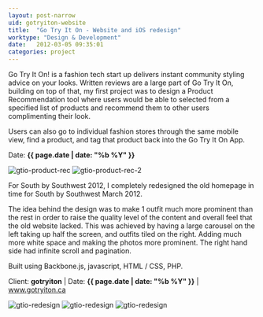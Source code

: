 ```yaml
---
layout: post-narrow
uid: gotryiton-website
title:  "Go Try It On - Website and iOS redesign"
worktype: "Design & Development"
date:   2012-03-05 09:35:01
categories: project
---
```


<p>
  Go Try It On! is a fashion tech start up delivers instant community styling advice on your looks.
  Written reviews are a large part of Go Try It On, building on top of that, my first project was to design a Product Recommendation tool where users would be able to selected from a specified list of products and recommend them to other users complimenting their look.
</p>
<p>
  Users can also go to individual fashion stores through the same mobile view, find a product, and tag that product back into the Go Try It On App.
</p>

<p class="meta">Date: <strong>{{ page.date | date: "%b %Y" }}</strong></p>

<div class="showcase">
  <img src="/img/gotryiton-ios-app/gtio-product-rec.jpg" alt="gtio-product-rec">
  <img src="/img/gotryiton-ios-app/gtio-product-rec-2.jpg" alt="gtio-product-rec-2">
</div>

<p>
For South by Southwest 2012, I completely redesigned the old homepage in time for South by Southwest March 2012.
</p>
<p>
The idea behind the design was to make 1 outfit much more prominent than the rest in order to raise the quality level of the content and overall feel that the old website lacked. This was achieved by having a large carousel on the left taking up half the screen, and outfits tiled on the right.  Adding much more white space and making the photos more prominent.  The right hand side had infinite scroll and pagination.
</p>
<p>
Built using Backbone.js, javascript, HTML / CSS, PHP.
</p>

<p class="meta">Client: <strong>gotryiton</strong> | Date: <strong>{{ page.date | date: "%b %Y" }}</strong> | <a href="http://www.gotryiton.ca">www.gotryiton.ca</a></p>

<div class="showcase">
	<img src="/img/gotryiton-website/gtio-redesign.jpg" alt="gtio-redesign">
	<img src="/img/gotryiton-website/gtio-redesign-2.jpg" alt="gtio-redesign">
	<img src="/img/gotryiton-website/gtio-redesign-3.jpg" alt="gtio-redesign">
</div>